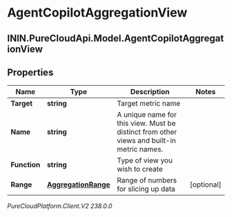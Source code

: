 # AgentCopilotAggregationView

## ININ.PureCloudApi.Model.AgentCopilotAggregationView

## Properties

|Name | Type | Description | Notes|
|------------ | ------------- | ------------- | -------------|
| **Target** | **string** | Target metric name | |
| **Name** | **string** | A unique name for this view. Must be distinct from other views and built-in metric names. | |
| **Function** | **string** | Type of view you wish to create | |
| **Range** | [**AggregationRange**](AggregationRange) | Range of numbers for slicing up data | [optional] |



_PureCloudPlatform.Client.V2 238.0.0_
